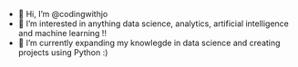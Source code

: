 - 👋 Hi, I’m @codingwithjo
- 👀 I’m interested in anything data science, analytics, artificial intelligence and machine learning !!
- 🌱 I’m currently expanding my knowlegde in data science and creating projects using Python :) 
<!---
codingwithjo/codingwithjo is a ✨ special ✨ repository because its `README.md` (this file) appears on your GitHub profile.
You can click the Preview link to take a look at your changes.
--->
